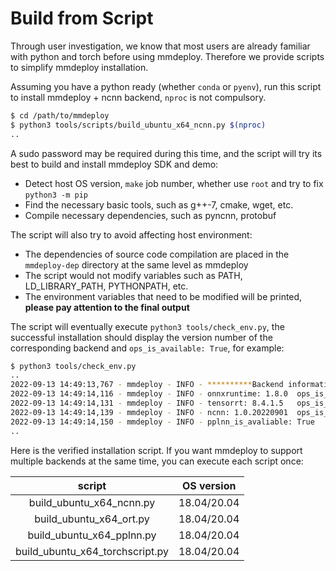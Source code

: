 # Build from Script

Through user investigation, we know that most users are already familiar with python and torch before using mmdeploy. Therefore we provide scripts to simplify mmdeploy installation.

Assuming you have a python ready (whether `conda` or `pyenv`), run this script to install mmdeploy + ncnn backend, `nproc` is not compulsory.

```bash
$ cd /path/to/mmdeploy
$ python3 tools/scripts/build_ubuntu_x64_ncnn.py $(nproc)
..
```

A sudo password may be required during this time, and the script will try its best to build and install mmdeploy SDK and demo:

- Detect host OS version, `make` job number, whether use `root` and try to fix `python3 -m pip`
- Find the necessary basic tools, such as g++-7, cmake, wget, etc.
- Compile necessary dependencies, such as pyncnn, protobuf

The script will also try to avoid affecting host environment:

- The dependencies of source code compilation are placed in the `mmdeploy-dep` directory at the same level as mmdeploy
- The script would not modify variables such as PATH, LD_LIBRARY_PATH, PYTHONPATH, etc.
- The environment variables that need to be modified will be printed, **please pay attention to the final output**

The script will eventually execute `python3 tools/check_env.py`, the successful installation should display the version number of the corresponding backend and `ops_is_available: True`, for example:

```bash
$ python3 tools/check_env.py
..
2022-09-13 14:49:13,767 - mmdeploy - INFO - **********Backend information**********
2022-09-13 14:49:14,116 - mmdeploy - INFO - onnxruntime: 1.8.0	ops_is_avaliable : True
2022-09-13 14:49:14,131 - mmdeploy - INFO - tensorrt: 8.4.1.5	ops_is_avaliable : True
2022-09-13 14:49:14,139 - mmdeploy - INFO - ncnn: 1.0.20220901	ops_is_avaliable : True
2022-09-13 14:49:14,150 - mmdeploy - INFO - pplnn_is_avaliable: True
..
```

Here is the verified installation script. If you want mmdeploy to support multiple backends at the same time, you can execute each script once:

|             script              | OS version  |
| :-----------------------------: | :---------: |
|    build_ubuntu_x64_ncnn.py     | 18.04/20.04 |
|     build_ubuntu_x64_ort.py     | 18.04/20.04 |
|    build_ubuntu_x64_pplnn.py    | 18.04/20.04 |
| build_ubuntu_x64_torchscript.py | 18.04/20.04 |
